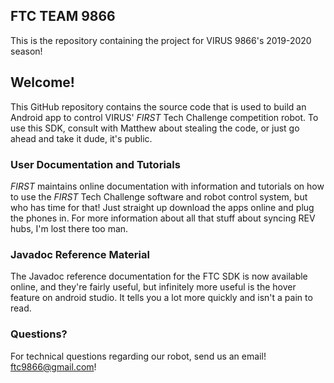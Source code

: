 ## FTC TEAM 9866

This is the repository containing the project for VIRUS 9866's 2019-2020 season!

## Welcome!
This GitHub repository contains the source code that is used to build an Android app to control VIRUS' *FIRST* Tech Challenge competition robot.  To use this SDK, consult with Matthew about stealing the code, or just go ahead and take it dude, it's public.

### User Documentation and Tutorials
*FIRST* maintains online documentation with information and tutorials on how to use the *FIRST* Tech Challenge software and robot control system, but who has time for that! Just straight up download the apps online and plug the phones in. For more information about all that stuff about syncing REV hubs, I'm lost there too man.

### Javadoc Reference Material
The Javadoc reference documentation for the FTC SDK is now available online, and they're fairly useful, but infinitely more useful is the hover feature on android studio. It tells you a lot more quickly and isn't a pain to read.

### Questions?
For technical questions regarding our robot, send us an email! ftc9866@gmail.com!
